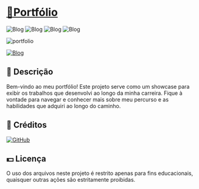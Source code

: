 # [🔗Portfólio](https://matheuscarvie.vercel.app/)
![Blog](https://img.shields.io/badge/React-20232A?style=for-the-badge&logo=react&logoColor=61DAFB)
![Blog](https://img.shields.io/badge/JavaScript-F7DF1E?style=for-the-badge&logo=javascript&logoColor=black)
![Blog](https://img.shields.io/badge/HTML5-E34F26?style=for-the-badge&logo=html5&logoColor=white)
![Blog](https://img.shields.io/badge/CSS3-1572B6?style=for-the-badge&logo=css3&logoColor=white)

![portfolio](https://github.com/MatheusCarvie/portfolio/assets/89232821/bbf53fea-d003-4671-a12d-45158d8e5232)

[![Blog](https://img.shields.io/badge/LinkedIn-0077B5?style=for-the-badge&logo=linkedin&logoColor=white)](https://www.linkedin.com/in/matheuscarvie/)

## 📑 Descrição
Bem-vindo ao meu portfólio! Este projeto serve como um showcase para exibir os trabalhos que desenvolvi ao longo da minha carreira. Fique à vontade para navegar e conhecer mais sobre meu percurso e as habilidades que adquiri ao longo do caminho.

## 🔨 Créditos
[![GitHub](https://img.shields.io/badge/GitHub-MatheusCarvie-181717?style=flat&logo=github)](https://github.com/MatheusCarvie)

## 💵 Licença
O uso dos arquivos neste projeto é restrito apenas para fins educacionais, quaisquer outras ações são estritamente proibidas.
